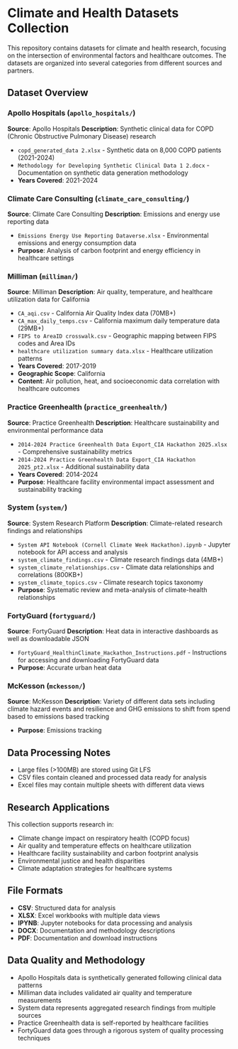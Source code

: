 # Climate and Health Datasets Collection

This repository contains datasets for climate and health research, focusing on the intersection of environmental factors and healthcare outcomes. The datasets are organized into several categories from different sources and partners.

## Dataset Overview

### Apollo Hospitals (`apollo_hospitals/`)
**Source**: Apollo Hospitals
**Description**: Synthetic clinical data for COPD (Chronic Obstructive Pulmonary Disease) research
- `copd_generated_data 2.xlsx` - Synthetic data on 8,000 COPD patients (2021-2024)
- `Methodology for Developing Synthetic Clinical Data 1 2.docx` - Documentation on synthetic data generation methodology
- **Years Covered**: 2021-2024

### Climate Care Consulting (`climate_care_consulting/`)
**Source**: Climate Care Consulting
**Description**: Emissions and energy use reporting data
- `Emissions Energy Use Reporting Dataverse.xlsx` - Environmental emissions and energy consumption data
- **Purpose**: Analysis of carbon footprint and energy efficiency in healthcare settings

### Milliman (`milliman/`)
**Source**: Milliman
**Description**: Air quality, temperature, and healthcare utilization data for California
- `CA_aqi.csv` - California Air Quality Index data (70MB+)
- `CA_max_daily_temps.csv` - California maximum daily temperature data (29MB+)
- `FIPS to AreaID crosswalk.csv` - Geographic mapping between FIPS codes and Area IDs
- `healthcare utilization summary data.xlsx` - Healthcare utilization patterns
- **Years Covered**: 2017-2019
- **Geographic Scope**: California
- **Content**: Air pollution, heat, and socioeconomic data correlation with healthcare outcomes

### Practice Greenhealth (`practice_greenhealth/`)
**Source**: Practice Greenhealth
**Description**: Healthcare sustainability and environmental performance data
- `2014-2024 Practice Greenhealth Data Export_CIA Hackathon 2025.xlsx` - Comprehensive sustainability metrics
- `2014-2024 Practice Greenhealth Data Export_CIA Hackathon 2025_pt2.xlsx` - Additional sustainability data
- **Years Covered**: 2014-2024
- **Purpose**: Healthcare facility environmental impact assessment and sustainability tracking

### System (`system/`)
**Source**: System Research Platform
**Description**: Climate-related research findings and relationships
- `System API Notebook (Cornell Climate Week Hackathon).ipynb` - Jupyter notebook for API access and analysis
- `system_climate_findings.csv` - Climate research findings data (4MB+)
- `system_climate_relationships.csv` - Climate data relationships and correlations (800KB+)
- `system_climate_topics.csv` - Climate research topics taxonomy
- **Purpose**: Systematic review and meta-analysis of climate-health relationships

### FortyGuard (`fortyguard/`)
**Source**: FortyGuard
**Description**: Heat data in interactive dashboards as well as downloadable JSON 
- `FortyGuard_HealthinClimate_Hackathon_Instructions.pdf` - Instructions for accessing and downloading FortyGuard data
- **Purpose**: Accurate urban heat data

### McKesson (`mckesson/`)
**Source**: McKesson
**Description**: Variety of different data sets including climate hazard events and resilience and GHG emissions to shift from spend based to emissions based tracking 
- **Purpose**: Emissions tracking

## Data Processing Notes
- Large files (>100MB) are stored using Git LFS
- CSV files contain cleaned and processed data ready for analysis
- Excel files may contain multiple sheets with different data views

## Research Applications

This collection supports research in:
- Climate change impact on respiratory health (COPD focus)
- Air quality and temperature effects on healthcare utilization
- Healthcare facility sustainability and carbon footprint analysis
- Environmental justice and health disparities
- Climate adaptation strategies for healthcare systems

## File Formats
- **CSV**: Structured data for analysis
- **XLSX**: Excel workbooks with multiple data views
- **IPYNB**: Jupyter notebooks for data processing and analysis
- **DOCX**: Documentation and methodology descriptions
- **PDF**: Documentation and download instructions

## Data Quality and Methodology
- Apollo Hospitals data is synthetically generated following clinical data patterns
- Milliman data includes validated air quality and temperature measurements
- System data represents aggregated research findings from multiple sources
- Practice Greenhealth data is self-reported by healthcare facilities
- FortyGuard data goes through a rigorous system of quality processing techniques 
